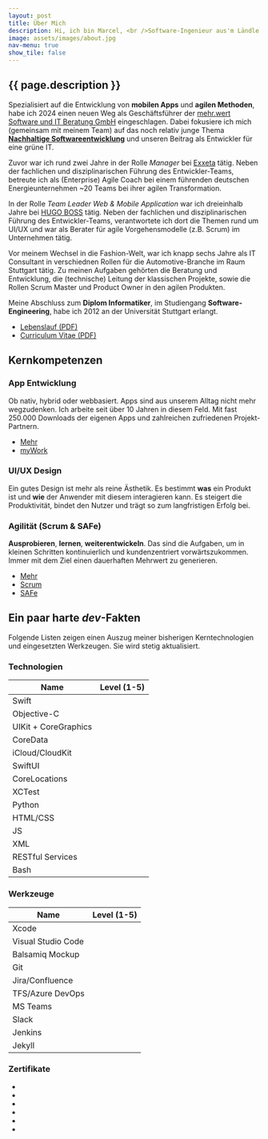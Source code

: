 ```yaml
---
layout: post
title: Über Mich
description: Hi, ich bin Marcel, <br />Software-Ingenieur aus'm Ländle.
image: assets/images/about.jpg
nav-menu: true
show_tile: false
---
```



<h2>{{ page.description }}</h2>
<p>Spezialisiert auf die Entwicklung von <b>mobilen Apps</b> und <b>agilen Methoden</b>, habe ich 2024 einen neuen Weg als Geschäftsführer der <a href="https://mehrwert.tech" target="_blank">mehr.wert Software und IT Beratung GmbH</a> eingeschlagen. Dabei fokusiere ich mich (gemeinsam mit meinem Team) auf das noch relativ junge Thema <a href="https://greensoftware.foundation/articles/what-is-green-software" target="_blank"><b>Nachhaltige Softwareentwicklung</b></a> und unseren Beitrag als Entwickler für eine grüne IT.</p>

<p>Zuvor war ich rund zwei Jahre in der Rolle <i>Manager</i> bei <a href="https://exxeta.com" target="_blank">Exxeta</a> tätig. Neben der fachlichen und disziplinarischen Führung des Entwickler-Teams, betreute ich als (Enterprise) Agile Coach bei einem führenden deutschen Energieunternehmen ~20 Teams bei ihrer agilen Transformation.</p>

<p>In der Rolle <i>Team Leader Web & Mobile Application</i> war ich dreieinhalb Jahre bei <a href="https://hugoboss.com" target="_blank">HUGO BOSS</a> tätig. Neben der fachlichen und disziplinarischen Führung des Entwickler-Teams, verantwortete ich dort die Themen rund um UI/UX und war als Berater für agile Vorgehensmodelle (z.B. Scrum) im Unternehmen tätig.</p>

<p>Vor meinem Wechsel in die Fashion-Welt, war ich knapp sechs Jahre als IT Consultant in verschiednen Rollen für die Automotive-Branche im Raum Stuttgart tätig. Zu meinen Aufgaben gehörten die Beratung und Entwicklung, die (technische) Leitung der klassischen Projekte, sowie die Rollen Scrum Master und Product Owner in den agilen Produkten.</p>

<p>Meine Abschluss zum <b>Diplom Informatiker</b>, im Studiengang <b>Software-Engineering</b>, habe ich 2012 an der Universität Stuttgart erlangt.</p>

<ul class="actions">
    <li><a href="/downloads/Marcel_Russ_Lebenslauf.pdf" class="button small special" target="_blank">Lebenslauf (PDF)</a></li>
    <li><a href="/downloads/Marcel_Russ_CV.pdf" class="button small" target="_blank">Curriculum Vitae (PDF)</a></li>
</ul>


<h2>Kernkompetenzen</h2>

<div class="row">
	<div class="4u 12u$(medium)">
		<h3>App Entwicklung</h3>
		<p>Ob nativ, hybrid oder webbasiert. Apps sind aus unserem Alltag nicht mehr wegzudenken. Ich arbeite seit über 10 Jahren in diesem Feld. Mit fast 250.000 Downloads der eigenen Apps und zahlreichen zufriedenen Projekt-Partnern.</p>
        <ul class="actions">
	    <li><a href="02_mobile-apps.html" class="button small special">Mehr</a></li>
	    <li><a href="04_mywork.html" class="button small">myWork</a></li>
        </ul>
	</div>
	<div class="4u 12u$(medium)">
		<h3>UI/UX Design</h3>
		<p>Ein gutes Design ist mehr als reine Ästhetik. Es bestimmt <b>was</b> ein Produkt ist und <b>wie</b> der Anwender mit diesem interagieren kann. Es steigert die Produktivität, bindet den Nutzer und trägt so zum langfristigen Erfolg bei.</p>
        <!--<p><a href="02_mobile-apps.html" class="button small">Mehr</a></p> -->
	</div>
	<div class="4u$ 12u$(medium)">
		<h3>Agilität (Scrum & SAFe)</h3>
		<p><b>Ausprobieren</b>, <b>lernen</b>, <b>weiterentwickeln</b>. Das sind die Aufgaben, um in kleinen Schritten kontinuierlich und kundenzentriert vorwärtszukommen. Immer mit dem Ziel einen dauerhaften Mehrwert zu generieren.</p>
        <ul class="actions">
	    <li><a href="03_philosophy.html" class="button small special">Mehr</a></li>
	    <li><a href="https://www.scrum.org/user/354382" class="button small" target="_blank">Scrum</a></li>
        <li><a href="https://www.credly.com/badges/5e28e351-fbc9-4ac2-838f-5ef1bbc90989/public_url" class="button small" target="_blank">SAFe</a></li>
        </ul>
	</div>
</div>

<h2>Ein paar harte <i>dev</i>-Fakten</h2>
<p>Folgende Listen zeigen einen Auszug meiner bisherigen Kerntechnologien und eingesetzten Werkzeugen. Sie wird stetig aktualisiert.</p>
<div class="row">
	<div class="6u 12u$(small)">
		<div class="table-wrapper">
        <h3>Technologien</h3>
        <table class="alt">
            <thead>
                <tr>
                    <th>Name</th>
                    <th>Level (1-5)</th>
                </tr>
            </thead>
            <tbody>
                <tr>
                    <td>Swift</td>
                    <td><img class="skillimage" src="{% link assets/images/five.png %}" alt="" /></td>
                </tr>
                <tr>
                    <td>Objective-C</td>
                    <td><img class="skillimage" src="{% link assets/images/five.png %}" alt="" /></td>
                </tr>
                <tr>
                    <td>UIKit + CoreGraphics</td>
                    <td><img class="skillimage" src="{% link assets/images/five.png %}" alt="" /></td>
                </tr>
                <tr>
                    <td>CoreData</td>
                    <td><img class="skillimage" src="{% link assets/images/four.png %}" alt="" /></td>
                </tr>
                <tr>
                    <td>iCloud/CloudKit</td>
                    <td><img class="skillimage" src="{% link assets/images/five.png %}" alt="" /></td>
                </tr>
                <tr>
                    <td>SwiftUI</td>
                    <td><img class="skillimage" src="{% link assets/images/three.png %}" alt="" /></td>
                </tr>
                <tr>
                    <td>CoreLocations</td>
                    <td><img class="skillimage" src="{% link assets/images/five.png %}" alt="" /></td>
                </tr>
                <tr>
                    <td>XCTest</td>
                    <td><img class="skillimage" src="{% link assets/images/four.png %}" alt="" /></td>
                </tr>
                <tr>
                    <td>Python</td>
                    <td><img class="skillimage" src="{% link assets/images/three.png %}" alt="" /></td>
                </tr>
                <tr>
                    <td>HTML/CSS</td>
                    <td><img class="skillimage" src="{% link assets/images/four.png %}" alt="" /></td>
                </tr>
                <tr>
                    <td>JS</td>
                    <td><img class="skillimage" src="{% link assets/images/three.png %}" alt="" /></td>
                </tr>
                <tr>
                    <td>XML</td>
                    <td><img class="skillimage" src="{% link assets/images/three.png %}" alt="" /></td>
                </tr>
                <tr>
                    <td>RESTful Services</td>
                    <td><img class="skillimage" src="{% link assets/images/three.png %}" alt="" /></td>
                </tr>
                <tr>
                    <td>Bash</td>
                    <td><img class="skillimage" src="{% link assets/images/four.png %}" alt="" /></td>
                </tr>
            </tbody>
        </table>
        </div>
	</div>
	<div class="6u$ 12u$(small)">
		<div class="table-wrapper">
        <h3>Werkzeuge</h3>
        <table class="alt">
            <thead>
                <tr>
                    <th>Name</th>
                    <th>Level (1-5)</th>
                </tr>
            </thead>
            <tbody>
                <tr>
                    <td>Xcode</td>
                    <td><img class="skillimage" src="{% link assets/images/five.png %}" alt="" /></td>
                </tr>
                <tr>
                    <td>Visual Studio Code</td>
                    <td><img class="skillimage" src="{% link assets/images/four.png %}" alt="" /></td>
                </tr>
                <tr>
                    <td>Balsamiq Mockup</td>
                    <td><img class="skillimage" src="{% link assets/images/four.png %}" alt="" /></td>
                </tr>
                <tr>
                    <td>Git</td>
                    <td><img class="skillimage" src="{% link assets/images/five.png %}" alt="" /></td>
                </tr>
                <tr>
                    <td>Jira/Confluence</td>
                    <td><img class="skillimage" src="{% link assets/images/four.png %}" alt="" /></td>
                </tr>
                <tr>
                    <td>TFS/Azure DevOps</td>
                    <td><img class="skillimage" src="{% link assets/images/three.png %}" alt="" /></td>
                </tr>
                <tr>
                    <td>MS Teams</td>
                    <td><img class="skillimage" src="{% link assets/images/four.png %}" alt="" /></td>
                </tr>
                <tr>
                    <td>Slack</td>
                    <td><img class="skillimage" src="{% link assets/images/five.png %}" alt="" /></td>
                </tr>
                <tr>
                    <td>Jenkins</td>
                    <td><img class="skillimage" src="{% link assets/images/three.png %}" alt="" /></td>
                </tr>
                <tr>
                    <td>Jekyll</td>
                    <td><img class="skillimage" src="{% link assets/images/four.png %}" alt="" /></td>
                </tr>
            </tbody>
        </table>
        <h3>Zertifikate</h3>
        <div class="inner">
        <ul class="icons">
            <li><a href="https://www.scrum.org/user/354382" class="icon" target="_blank"><img class="skillimage" src="{% link assets/images/psd1.svg %}" alt="" /> </a></li>
            <li><a href="https://www.scrum.org/user/354382" class="icon" target="_blank"><img class="skillimage" src="{% link assets/images/psm1.svg %}" alt="" /> </a></li>
            <li><a href="https://www.scrum.org/user/354382" class="icon" target="_blank"><img class="skillimage" src="{% link assets/images/pspo1.svg %}" alt="" /> </a></li>
            <li><a href="https://www.credly.com/badges/5e28e351-fbc9-4ac2-838f-5ef1bbc90989/public_url" class="icon" target="_blank"><img class="skillimage" src="{% link assets/images/SAFe_SA.png %}" alt="" /> </a></li>
            <li><a href="https://www.credly.com/badges/824cd794-69de-4fae-adaf-e7761b922f28/public_url)" class="icon" target="_blank"><img class="skillimage" src="{% link assets/images/SAFe_SA_6.png %}" alt="" /> </a></li>
            <li><a href="https://ti-user-certificates.s3.amazonaws.com/e0df7fbf-a057-42af-8a1f-590912be5460/0241ce4d-6018-4891-bd40-a23ee2c9acaf-marcel-russ-ca32e563-51ea-4447-8f69-d396ebc7246d-certificate.pdf" class="icon" target="_blank"><img class="skillimage" src="{% link assets/images/linux.svg %}" alt="" /> </a></li>
        </ul>
</div>
        </div>
	</div>
</div>


<!--<h2>Vor dem Monitor, ein bischen privat</h2>
<div class="row">
    <div class="4u 12u$(medium)">
        <h3>Sport</h3>
        <div class="33u"><span class="image fit"><img src="{% link assets/images/desktop.jpg %}" alt="" /></span></div>
    </div>
    <div class="4u 12u$(medium)">
        <h3>Familie</h3>
        <div class="33u"><span class="image fit"><img src="{% link assets/images/desktop.jpg %}" alt="" /></span></div>
        <!--<p><a href="02_mobile-apps.html" class="button small">Mehr</a></p>  
    </div>
    <div class="4u$ 12u$(medium)">
        <h3>Reisen</h3>
        <div class="33u"><span class="image fit"><img src="{% link assets/images/desktop.jpg %}" alt="" /></span></div>
    </div> 
</div>-->

​    
​	









